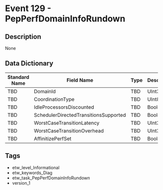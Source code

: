 # Event 129 - PepPerfDomainInfoRundown

## Description
None

## Data Dictionary
|Standard Name|Field Name|Type|Description|Sample Value|
|---|---|---|---|---|
|TBD|DomainId|TBD|UInt32|None|None|
|TBD|CoordinationType|TBD|UInt8|None|None|
|TBD|IdleProcessorsDiscounted|TBD|Boolean|None|None|
|TBD|SchedulerDirectedTransitionsSupported|TBD|Boolean|None|None|
|TBD|WorstCaseTransitionLatency|TBD|UInt32|None|None|
|TBD|WorstCaseTransitionOverhead|TBD|UInt32|None|None|
|TBD|AffinitizePerfSet|TBD|Boolean|None|None|

## Tags
* etw_level_Informational
* etw_keywords_Diag
* etw_task_PepPerfDomainInfoRundown
* version_1
